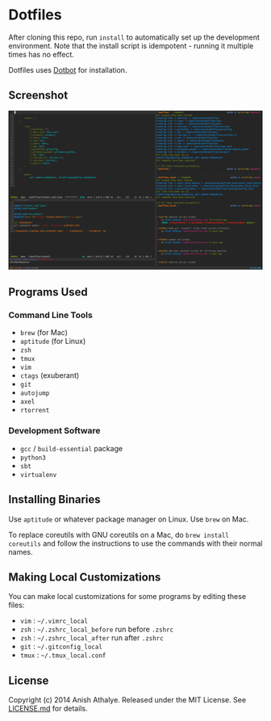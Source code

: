 Dotfiles
========

After cloning this repo, run `install` to automatically set up the
development environment. Note that the install script is idempotent - running
it multiple times has no effect.

Dotfiles uses [Dotbot][dotbot] for installation.

Screenshot
----------

![screenshot][screenshot]

Programs Used
-------------

### Command Line Tools

* `brew` (for Mac)
* `aptitude` (for Linux)
* `zsh`
* `tmux`
* `vim`
* `ctags` (exuberant)
* `git`
* `autojump`
* `axel`
* `rtorrent`

### Development Software

* `gcc` / `build-essential` package
* `python3`
* `sbt`
* `virtualenv`

Installing Binaries
-------------------

Use `aptitude` or whatever package manager on Linux. Use `brew` on Mac.

To replace coreutils with GNU coreutils on a Mac, do `brew install coreutils`
and follow the instructions to use the commands with their normal names.

Making Local Customizations
---------------------------

You can make local customizations for some programs by editing these files:

* `vim` : `~/.vimrc_local`
* `zsh` : `~/.zshrc_local_before` run before `.zshrc`
* `zsh` : `~/.zshrc_local_after` run after `.zshrc`
* `git` : `~/.gitconfig_local`
* `tmux` : `~/.tmux_local.conf`

License
-------

Copyright (c) 2014 Anish Athalye. Released under the MIT License. See
[LICENSE.md][license] for details.

[screenshot]: misc/screenshots/2014-07-13.png
[dotbot]: https://github.com/anishathalye/dotbot
[license]: LICENSE.md
